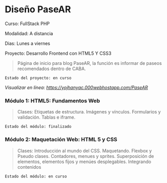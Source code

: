 # Diseño PaseAR
Curso: FullStack PHP

Modalidad: A distancia

Dias: Lunes a viernes

Proyecto: Desarrollo Frontend con HTML5 Y CSS3
>Página de inicio para blog PaseAR, la función es informar de paseos recomendados dentro de CABA.

```
Estado del proyecto: en curso
```

*Visualizar en línea: https://yojhanyac.000webhostapp.com/PaseAR*

### Módulo 1: HTML5: Fundamentos Web
>Clases: Etiquetas de estructura. Imágenes y vínculos. Formularios y validación. Tablas e iframe.

```
Estado del módulo: finalizado
```

### Módulo 2: Maquetación Web: HTML 5 y CSS
>Clases: Introducción al mundo del CSS. Maquetando. Flexbox y Pseudo clases. Contadores, menues y sprites. Superposición de elementos, elementos fijos y menúes desplegables. Integrando contenidos

```
Estado del módulo: en curso
```

